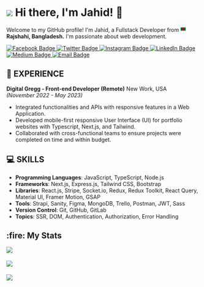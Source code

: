 <h1 >
  <img src="https://emojis.slackmojis.com/emojis/images/1531849430/4246/blob-sunglasses.gif?1531849430" width="30"/> Hi there, I'm Jahid! 🤗
</h1>

<p >Welcome to my GitHub profile! I'm Jahid, a Fullstack Developer from <img src="flag.png" width="15"/> <b>Rajshahi, Bangladesh.</b> I'm passionate about web development.</p>

<div >
  <a href="https://www.facebook.com/profile.php?id=100010894242472">
    <img src="https://img.shields.io/badge/-Facebook-1877F2?style=for-the-badge&labelColor=1877F2&logo=facebook&logoColor=white" alt="Facebook Badge">
  </a>
  <a href="https://twitter.com/jahid_dev">
    <img src="https://img.shields.io/badge/-Twitter-1ca0f1?style=for-the-badge&labelColor=1ca0f1&logo=twitter&logoColor=white" alt="Twitter Badge">
  </a>
  <a href="https://instagram.com/jahidbd240">
    <img src="https://img.shields.io/badge/-Instagram-E4405F?style=for-the-badge&labelColor=E4405F&logo=instagram&logoColor=white" alt="Instagram Badge">
  </a>
  <a href="https://www.linkedin.com/in/jahid-bd">
    <img src="https://img.shields.io/badge/-LinkedIn-blue?style=for-the-badge&logo=linkedin&logoColor=white" alt="LinkedIn Badge">
  </a>
  <a href="https://medium.com/">
    <img src="https://img.shields.io/badge/-Medium-03a57a?style=for-the-badge&labelColor=03a57a&logo=Medium" alt="Medium Badge">
  </a>
  <a href="mailto:jahidbd9x@gmail.com">
    <img src="https://img.shields.io/badge/-Email-c14438?style=for-the-badge&logo=Gmail&logoColor=white" alt="Email Badge">
  </a>
</div>

## 🚀 EXPERIENCE

**Digital Gregg - Front-end Developer (Remote)**
New Work, USA  
*(November 2022 - May 2023)*

- Integrated functionalities and APIs with responsive features in a Web Application.
- Developed mobile-first responsive User Interface (UI) for portfolio websites with Typescript, Next.js, and Tailwind.
- Collaborated with cross-functional teams to ensure projects were completed on time and within budget.

## 💻 SKILLS

- **Programming Languages**: JavaScript, TypeScript, Node.js
- **Frameworks**: Next.js, Express.js, Tailwind CSS, Bootstrap
- **Libraries**: React.js, Stripe, Socket.io, Redux, Redux Toolkit, React Query, Material UI, Framer Motion, GSAP 
- **Tools**: Strapi, Sanity, Figma, MongoDB, Trello, Postman, JWT, Sass
- **Version Control**: Git, GitHub, GitLab
- **Topics**: SSR, DOM, Authentication, Authorization, Error Handling
<!--
### 🔥🔥🔭 Currently working on
- 🔭 I’m currently working as a frontend developer at Digital Gregg.
- 🌱 I’m currently learning Backend Development.
- 💬 Ask me about anything; I am happy to help 😄
- 👯 I’m looking to collaborate with other Developers 😉

## 🛠 Skills
<b>Frontend:</b>
![JavaScript](https://img.shields.io/badge/-JavaScript-yellow?style=for-the-badge&logo=javascript)
![HTML5](https://img.shields.io/badge/-HTML5-orange?style=for-the-badge&logo=html5)
![CSS3](https://img.shields.io/badge/-CSS3-blue?style=for-the-badge&logo=css3)
![SCSS](https://img.shields.io/badge/-SASS-pink?style=for-the-badge&logo=sass)
![Bootstrap](https://img.shields.io/badge/-Bootstrap-purple?style=for-the-badge&logo=bootstrap)
![React](https://img.shields.io/badge/-React-blue?style=for-the-badge&logo=react)

<b>Backend:</b>
![Node.js](https://img.shields.io/badge/-Node.js-green?style=for-the-badge&logo=node.js)
![Express](https://img.shields.io/badge/-Express-LightGray?style=for-the-badge&logo=express)

<b>Database:</b>
![MongoDB](https://img.shields.io/badge/-MongoDB-green?style=for-the-badge&logo=mongodb)

<b>Tools:</b>
![VS Code](https://img.shields.io/badge/-VSCode-blue?style=for-the-badge&logo=visual-studio-code)
![Git](https://img.shields.io/badge/-Git-yellow?style=for-the-badge&logo=git)
![Shell](https://img.shields.io/badge/-Shell-red?style=for-the-badge&logo=shell)
![GitHub](https://img.shields.io/badge/-GitHub-black?style=for-the-badge&logo=github)

<b>Learning:</b>
![C](https://img.shields.io/badge/-C-black?style=for-the-badge&logo=c)
![TypeScript](https://img.shields.io/badge/-TypeScript-LightGray?style=for-the-badge&logo=typescript)

## Projects
<div >
  <a href="https://github.com/jahid-bd/">
    <img src="https://img.shields.io/badge/-🧬%20Demo-000?style=for-the-badge" alt="Demo">
  </a>
  <a href="https://github.com/jahid-bd/">
    <img src="https://img.shields.io/badge/-🧬%20Demo-000?style=for-the-badge" alt="Demo">
  </a>
  <a href="https://github.com/jahid-bd/">
    <img src="https://img.shields.io/badge/-🧬%20Demo-000?style=for-the-badge" alt="Demo">
  </a>
  <a href="https://github.com/jahid-bd/">
    <img src="https://img.shields.io/badge/-🧬%20Demo-000?style=for-the-badge" alt="Demo">
  </a>
</div>
-->
<h2>:fire: My Stats</h2>
  <div>
    <img src="https://github-readme-stats.vercel.app/api/top-langs/?username=jahid-bd&layout=compact&theme=github_dark&langs_count=10&exclude_repo=kasweb">
  </div>
<br/>
  <div>
    <img src="https://github-readme-stats.vercel.app/api?username=jahid-bd&count_private=true&show_icons=true&line_height=21&theme=github_dark">
  </div>
  <br/>
<div>
  <img src="https://github-readme-streak-stats.herokuapp.com/?user=jahid-bd&theme=holi-theme">
</div>
